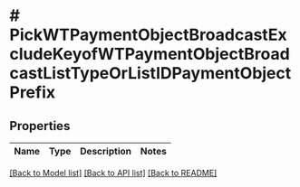 # # PickWTPaymentObjectBroadcastExcludeKeyofWTPaymentObjectBroadcastListTypeOrListIDPaymentObjectPrefix

## Properties

Name | Type | Description | Notes
------------ | ------------- | ------------- | -------------

[[Back to Model list]](../../README.md#models) [[Back to API list]](../../README.md#endpoints) [[Back to README]](../../README.md)

